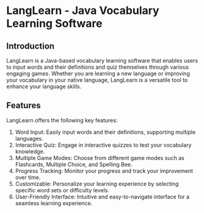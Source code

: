 # LangLearn - Java Vocabulary Learning Software

## Introduction <br />
LangLearn is a Java-based vocabulary learning software that enables users to input words and their definitions and quiz themselves through various engaging games. Whether you are learning a new language or improving your vocabulary in your native language, LangLearn is a versatile tool to enhance your language skills. <br />

## Features <br />
LangLearn offers the following key features:<br />

1. Word Input: Easily input words and their definitions, supporting multiple languages.<br />
2. Interactive Quiz: Engage in interactive quizzes to test your vocabulary knowledge.<br />
3. Multiple Game Modes: Choose from different game modes such as Flashcards, Multiple Choice, and Spelling Bee.<br />
4. Progress Tracking: Monitor your progress and track your improvement over time.<br />
5. Customizable: Personalize your learning experience by selecting specific word sets or difficulty levels.<br />
6. User-Friendly Interface: Intuitive and easy-to-navigate interface for a seamless learning experience.<br />
